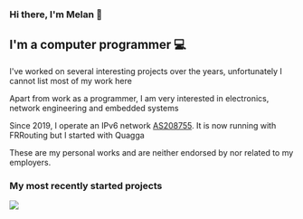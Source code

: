 ### Hi there, I'm Melan 👋


## I'm a computer programmer :computer:

I've worked on several interesting projects over the years, unfortunately I cannot list most of my work here

Apart from work as a programmer, I am very interested in electronics, network engineering and embedded systems 

Since 2019, I operate an IPv6 network [AS208755](https://bgp.he.net/AS208755). It is now running with FRRouting but I started with Quagga

These are my personal works and are neither endorsed by nor related to my employers.

### My most recently started projects

[![](https://github-readme-stats.vercel.app/api/pin/?username=melanj&repo=looking-glass)](https://github.com/melanj/looking-glass) 

<!--
**melanj/melanj** is a ✨ _special_ ✨ repository because its `README.md` (this file) appears on your GitHub profile.

Here are some ideas to get you started:

- 🔭 I’m currently working on ...
- 🌱 I’m currently learning ...
- 👯 I’m looking to collaborate on ...
- 🤔 I’m looking for help with ...
- 💬 Ask me about ...
- 📫 How to reach me: ...
- 😄 Pronouns: ...
- ⚡ Fun fact: ...
-->
